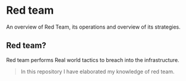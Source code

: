 # Red team 
An overview of Red Team, its operations and overview of its strategies.

## Red team?
Red team performs Real world tactics to  breach into the infrastructure. 

>In this repository I have elaborated my knowledge of red team. 

